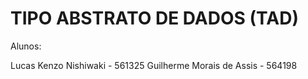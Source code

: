 # TIPO ABSTRATO DE DADOS (TAD)

Alunos:

Lucas Kenzo Nishiwaki - 561325
Guilherme Morais de Assis - 564198
